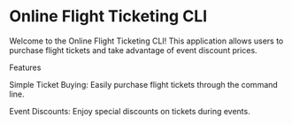 # Online Flight Ticketing CLI

Welcome to the Online Flight Ticketing CLI! This application allows users to purchase flight tickets and take advantage of event discount prices.

Features

Simple Ticket Buying: Easily purchase flight tickets through the command line.

Event Discounts: Enjoy special discounts on tickets during events.


